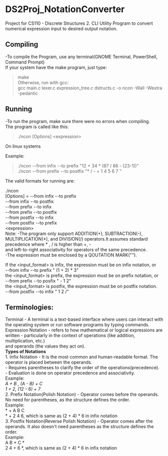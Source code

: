 # DS2Proj_NotationConverter
Project for CS110 - Discrete Structures 2. CLI Utility Program to convert numerical expression input to desired output notation.

## Compiling 
-To compile the Program, use any terminal(GNOME Terminal, PowerShell, Command Prompt)  
If your system have the make program, just type:  
>make  
Otherwise, run with gcc:  
>gcc main.c lexer.c expression_tree.c dstructs.c -o ncon -Wall -Wextra -pedantic  

## Running
-To run the program, make sure there were no errors when compiling.   
The program is called like this: 
>./ncon [Options] \<expression\>

On linux systems

Example:
>./ncon --from infix --to prefix "12 + 34 * (87 / 86 - (23-1))"  
>./ncon --from prefix --to postfix "* / - + 1 4 5 6 7 "  

The valid formats for running are:   

./ncon  
[Options] = --from infix --to prefix  
            --from infix --to postfix  
            --from prefix --to infix  
            --from prefix --to postfix  
            --from postfix --to infix  
            --from postfix --to prefix  
\<expression\>  
Note:  -The program only support ADDITION(+), SUBTRACTION(-), MULTIPLICATION(*), and DIVISION(/) operators.It assumes standard precedence where * , / is higher than +, -  
        and left-to-right associativity for operators of the same precedence.  
        -The expression must be enclosed by a QOUTATION MARK("").  
  
If the <input_format> is infix, the expression must be on infix notation, or  
        --from infix --to prefix " (1 + 2) * 3"  
    the <input_format> is prefix, the expression must be on prefix notation, or  
        --from prefix --to posfix " - 1 2"  
    the <input_format> is postfix, the expression must be on postfix notation.   
        --from postfix --to infix " 1 2 /"  


## Terminologies:
Terminal - A terminal is a text-based interface where users can interact with the operating system or run software programs by typing commands.  
Expression Notation - refers to how mathematical or logical expressions are written - particularly in the context of operations (like addition, multiplication, etc.)  
                      and operands (the values they act on).  
        **Types of Notations**  
        1. Infix Notation - It is the most common and human-readable format. The operator is placed between the operands.  
                          - Requires parentheses to clarify the order of the operations(precedence).   
                          - Evaluation is done on operator precedence and associativity.  
                            Example:  
                                    *A + B , (A - B) + C*  
                                    *1 + 2, (12 - 6) + 7*  
        2. Prefix Notation(Polish Notation) - Operator comes before the operands. No need for parentheses, as the structure defines the order.  
                            Example:   
                                   * + A B C  
                                   * + 2 4 6, which is same as (2 + 4) * 6 in infix notation  
        3. Postfix Notation(Reverse Polish Notation) - Operator comes after the operands. It also doesn't need parentheses as the structure defines the order.  
                            Example:   
                                    A B + C *  
                                    2 4 + 6 *, which is same as (2 + 4) * 6 in infix notation  

